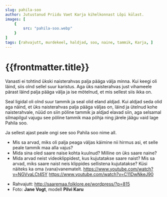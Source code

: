 ```yaml
---
slug: pahila-soo
author: Jutustanud Priidu Vaet Karja kihelkonnast Lõpi külast.
images: [
    {
        src: "pahila-soo.webp"
    }
]
tags: [rahvajutt, murdekeel, haldjad, soo, naine, tammik, Karja, ]
---
```



<h1 class="story-h1">
    {{frontmatter.title}}
</h1>

Vanasti ei tohtind ükski naisterahvas palja pääga välja minna. Kui keegi oli läind, siis olnd sellel suur karistus. Aga üks naisterahvas just vihameele pärast läind palja pääga välja ja ise mötelnud, et mis sellest siis ikka on.

Seal ligidal oli olnd suur tammik ja seal olid eland aldjad. Kui aldjad seda olid aga näind, et üks naisterahvas palja pääga väljas on, läind ja ütelnud kohe naisterahvale, nüüd on siin pöline tammik ja aldjad elavad siin, aga selsamal silmapilgul vajugu see pöline tammik maa pöhja ning järele jäägu vaid lage Pahila soo.

Ja sellest ajast peale ongi see soo Pahila soo nime all.


<story-author :author="frontmatter.author" :origin="frontmatter.origin" />
<!-- <story-dictionary :terms="frontmatter.dictionary" /> -->

<details-wrapper summary="Mis mõtted tekkisid?">

- Mis sa arvad, miks oli palja peaga väljas käimine nii hirmus asi, et selle peale tammik maa alla vajus?
- Mida sina oled saare naise kohta kuulnud? Milline on üks saare naine?
- Mida arvad neist videoklippidest, kus kujutatakse saare naist? Mis sa arvad, miks saare naist neis klippides sellistena kujutatakse? Küsi näiteks ka oma (vana)vanematelt.
https://www.youtube.com/watch?v=NGVvaLCt45Y
https://www.youtube.com/watch?v=C11DwNkeJ90

</details-wrapper>


<details-wrapper summary="Allikad" class="text-sm" icon="IconSources">

- Rahvajutt: http://saaremaa.folklore.ee/wordpress/?p=815
- Foto: **Jane Vogt**, modell **Pilvi Karu**

</details-wrapper>

